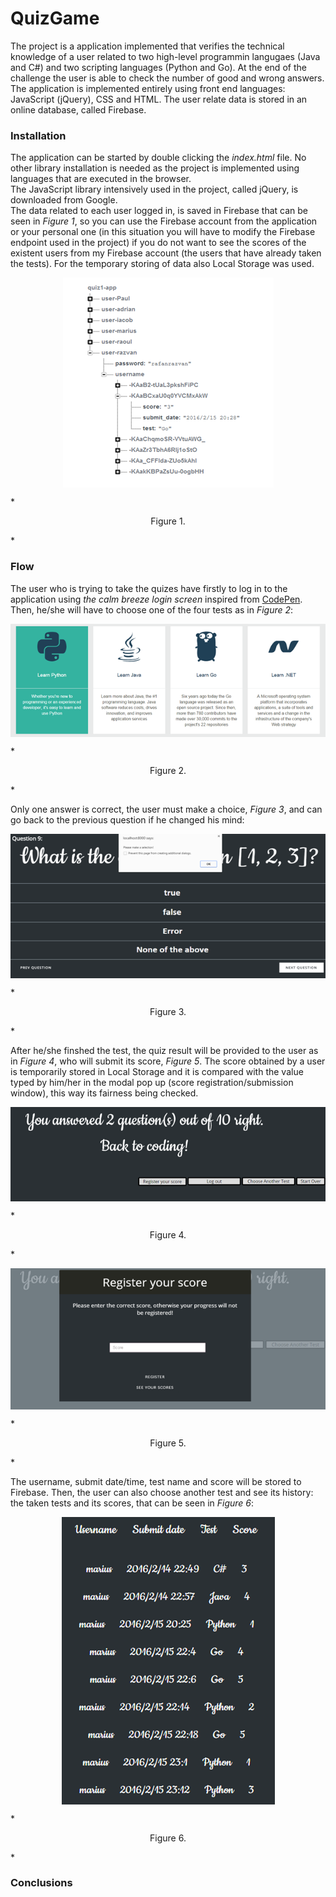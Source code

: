 # QuizGame

The project is a application implemented that verifies the technical knowledge of a user related to two high-level programmin langugaes (Java and C#) and two scripting languages (Python and Go). At the end of the challenge the user is able to check the number of good and wrong answers. The application is implemented entirely using front end languages: JavaScript (jQuery), CSS and HTML. The user relate data is stored in an online database, called Firebase.

### Installation

The application can be started by double clicking the *index.html* file. No other library installation is needed as the project is implemented using languages that are executed in the browser. <br/>
The JavaScript library intensively used in the project, called jQuery, is downloaded from Google. <br/> 
The data related to each user logged in, is saved in Firebase that can be seen in *Figure 1*, so you can use the Firebase account from the application or your personal one (in this situation you will have to modify the Firebase endpoint used in the project) if you do not want to see the scores of the existent users from my Firebase account (the users that have already taken the tests). For the temporary storing of data also Local Storage was used.


<p align="center">
  <img src="https://github.com/ghele/QuizGame/blob/master/images/firebase.PNG" align="middle"></img>
</p>
*<p align="center">Figure 1. </p>*

### Flow

The user who is trying to take the quizes have firstly to log in to the application using *the calm breeze login screen* inspired from [CodePen](https://codepen.io/Lewitje/pen/BNNJjo). 
Then, he/she will have to choose one of the four tests as in *Figure 2*: 

<p align="center">
  <img src="https://github.com/ghele/QuizGame/blob/master/images/tests.PNG" align="middle"></img>
</p>
*<p align="center">Figure 2. </p>*

Only one answer is correct, the user must make a choice, *Figure 3*, and can go back to the previous question if he changed his mind:

<p align="center">
  <img src="https://github.com/ghele/QuizGame/blob/master/images/question.PNG" align="middle"></img>
</p>
*<p align="center">Figure 3. </p>*

After he/she finshed the test, the quiz result will be provided to the user as in *Figure 4*, who will submit its score, *Figure 5*. The score obtained by a user is temporarily stored in Local Storage and it is compared with the value typed by him/her in the modal pop up (score registration/submission window), this way its fairness being checked.

<p align="center">
  <img src="https://github.com/ghele/QuizGame/blob/master/images/result.PNG" align="middle"></img>
</p>
*<p align="center">Figure 4. </p>*

<p align="center">
  <img src="https://github.com/ghele/QuizGame/blob/master/images/registration.PNG" align="middle"></img>
</p>
*<p align="center">Figure 5. </p>*

The username, submit date/time, test name and score will be stored to Firebase. Then, the user can also choose another test and see its history: the taken tests and its scores, that can be seen in *Figure 6*:

<p align="center">
  <img src="https://github.com/ghele/QuizGame/blob/master/images/history.PNG" align="middle"></img>
</p>
*<p align="center">Figure 6. </p>*

### Conclusions
